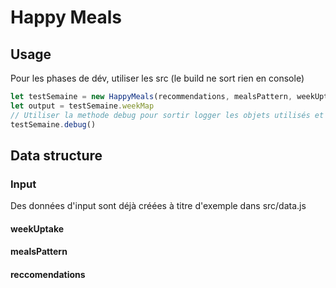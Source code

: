 # Happy Meals

## Usage
Pour les phases de dév, utiliser les src (le build ne sort rien en console)
```js
let testSemaine = new HappyMeals(recommendations, mealsPattern, weekUptake)
let output = testSemaine.weekMap
// Utiliser la methode debug pour sortir logger les objets utilisés et produits dans la console :
testSemaine.debug()
```
## Data structure

### Input
Des données d'input sont déjà créées à titre d'exemple dans src/data.js

#### weekUptake
#### mealsPattern
#### reccomendations